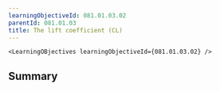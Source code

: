 ```yaml
---
learningObjectiveId: 081.01.03.02
parentId: 081.01.03
title: The lift coefficient (CL)
---
```


```tsx eval
<LearningOBjectives learningObjectiveId={081.01.03.02} />
```

## Summary
